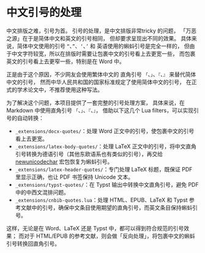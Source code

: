 # 中文引号的处理

中文排版之难，引号为首。
引号的处理，是中文排版非常tricky 的问题，
「万恶之源」在于是简体中文和英文的引号相同，
但却要求呈现出不同的效果。
具体来说，简体中文使用的引号 `“`、`”`、`‘`、`’` 和
英语使用的蝌蚪引号是完全一样的，
但由于中文字符较宽，所以在排版时需要让包裹中文的引号看上去更宽一些，
而包裹英文的引号看上去更窄一些，特别是在 Word 中。

正是由于这个原因，不少网友会使用繁体中文的
直角引号 `「`、`」`、`『`、`』` 来替代简体中文的引号，
然而中华人民共和国的国家标准规定了使用简体中文的引号，
在正式的学术论文中，不推荐使用这种写法。

为了解决这个问题，本项目提供了一套完整的引号处理方案，
具体来说，在 Markdown 中使用直角引号 `「`、`」`、`『`、`』`，
借助以下这几个 Lua filters，可以实现引号的自动转换：

- `_extensions/docx-quotes/`：处理 Word 正文中的引号，使包裹中文的引号看上去更宽。
- `_extensions/latex-body-quotes/`：处理 LaTeX 正文中的引号，将中文直角引号转换为德语引号（其他东欧语系也有类似的引号），再交给 [newunicodechar][1] 宏包恢复为蝌蚪引号。
- `_extensions/latex-header-quotes/`：专门处理 LaTeX 标题，既保证 PDF 里显示正确，也让 PDF 书签保持 Unicode 文本。
- `_extensions/typst-quotes/`：在 Typst 输出中转换中文直角引号，避免 PDF 中的中西文混排问题。
- `_extensions/cnbib-quotes.lua`：处理 HTML、EPUB、LaTeX 和 Typst 参考文献中的引号，确保中文条目使用期望的直角引号，而英文条目保持蝌蚪引号。

[1]: https://ctan.org/pkg/newunicodechar

这样，无论是在 Word、LaTeX 还是 Typst 中，都可以得到符合规范的引号效果；
而对于 HTML/EPUB 的参考文献，则会做「反向处理」，将包裹中文的蝌蚪引号转换回直角引号。
